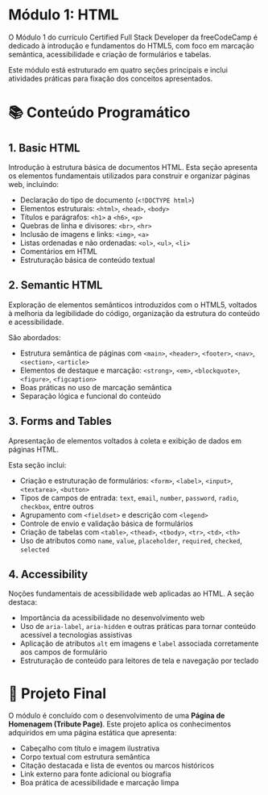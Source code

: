 # Módulo 1: HTML

O Módulo 1 do currículo Certified Full Stack Developer da freeCodeCamp é dedicado à introdução e fundamentos do HTML5, com foco em marcação semântica, acessibilidade e criação de formulários e tabelas.

Este módulo está estruturado em quatro seções principais e inclui atividades práticas para fixação dos conceitos apresentados.

# 📚 Conteúdo Programático

## 1. Basic HTML

Introdução à estrutura básica de documentos HTML. Esta seção apresenta os elementos fundamentais utilizados para construir e organizar páginas web, incluindo:

- Declaração do tipo de documento (`<!DOCTYPE html>`)
- Elementos estruturais: `<html>`, `<head>`, `<body>`
- Títulos e parágrafos: `<h1>` a `<h6>`, `<p>`
- Quebras de linha e divisores: `<br>`, `<hr>`
- Inclusão de imagens e links: `<img>`, `<a>`
- Listas ordenadas e não ordenadas: `<ol>`, `<ul>`, `<li>`
- Comentários em HTML
- Estruturação básica de conteúdo textual

## 2. Semantic HTML

Exploração de elementos semânticos introduzidos com o HTML5, voltados à melhoria da legibilidade do código, organização da estrutura do conteúdo e acessibilidade. 

São abordados:

- Estrutura semântica de páginas com `<main>`, `<header>`, `<footer>`, `<nav>`, `<section>`, `<article>`
- Elementos de destaque e marcação: `<strong>`, `<em>`, `<blockquote>`, `<figure>`, `<figcaption>`
- Boas práticas no uso de marcação semântica
- Separação lógica e funcional do conteúdo

## 3. Forms and Tables

Apresentação de elementos voltados à coleta e exibição de dados em páginas HTML. 

Esta seção inclui:

- Criação e estruturação de formulários: `<form>`, `<label>`, `<input>`, `<textarea>`, `<button>`
- Tipos de campos de entrada: `text`, `email`, `number`, `password`, `radio`, `checkbox`, entre outros
- Agrupamento com `<fieldset>` e descrição com `<legend>`
- Controle de envio e validação básica de formulários
- Criação de tabelas com `<table>`, `<thead>`, `<tbody>`, `<tr>`, `<td>`, `<th>`
- Uso de atributos como `name`, `value`, `placeholder`, `required`, `checked`, `selected`

## 4. Accessibility

Noções fundamentais de acessibilidade web aplicadas ao HTML. A seção destaca:

- Importância da acessibilidade no desenvolvimento web
- Uso de `aria-label`, `aria-hidden` e outras práticas para tornar conteúdo acessível a tecnologias assistivas
- Aplicação de atributos `alt` em imagens e `label` associada corretamente aos campos de formulário
- Estruturação de conteúdo para leitores de tela e navegação por teclado

# 🧩 Projeto Final

O módulo é concluído com o desenvolvimento de uma **Página de Homenagem (Tribute Page)**. Este projeto aplica os conhecimentos adquiridos em uma página estática que apresenta:

- Cabeçalho com título e imagem ilustrativa
- Corpo textual com estrutura semântica
- Citação destacada e lista de eventos ou marcos históricos
- Link externo para fonte adicional ou biografia
- Boa prática de acessibilidade e marcação limpa
